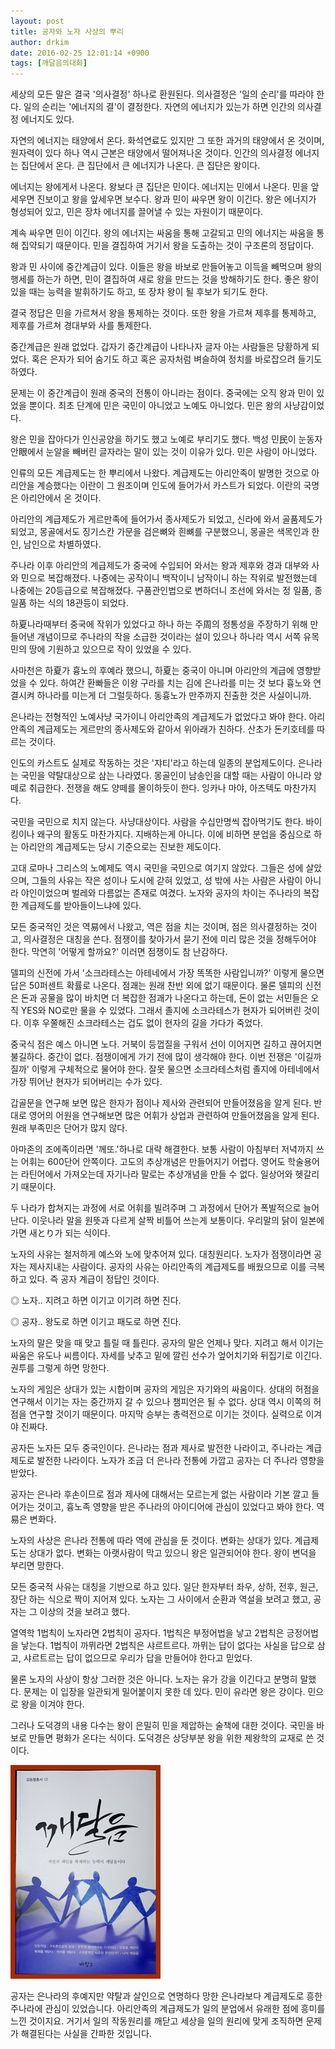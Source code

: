 ```yaml
---
layout: post
title: 공자와 노자 사상의 뿌리
author: drkim
date: 2016-02-25 12:01:14 +0900
tags: [깨달음의대화]
---
```

세상의 모든 말은 결국 '의사결정' 하나로 환원된다. 의사결정은 '일의 순리'를 따라야 한다. 일의 순리는 '에너지의 결'이 결정한다. 자연의 에너지가 있는가 하면 인간의 의사결정 에너지도 있다. 

  


자연의 에너지는 태양에서 온다. 화석연료도 있지만 그 또한 과거의 태양에서 온 것이며, 원자력이 있다 하나 역시 근본은 태양에서 떨어져나온 것이다. 인간의 의사결정 에너지는 집단에서 온다. 큰 집단에서 큰 에너지가 나온다. 큰 집단은 왕이다. 

  


에너지는 왕에게서 나온다. 왕보다 큰 집단은 민이다. 에너지는 민에서 나온다. 민을 앞세우면 진보이고 왕을 앞세우면 보수다. 왕과 민이 싸우면 왕이 이긴다. 왕은 에너지가 형성되어 있고, 민은 장차 에너지를 끌어낼 수 있는 자원이기 때문이다. 

  


계속 싸우면 민이 이긴다. 왕의 에너지는 싸움을 통해 고갈되고 민의 에너지는 싸움을 통해 집약되기 때문이다. 민을 결집하여 거기서 왕을 도출하는 것이 구조론의 정답이다. 

  


왕과 민 사이에 중간계급이 있다. 이들은 왕을 바보로 만들어놓고 이득을 빼먹으며 왕의 행세를 하는가 하면, 민이 결집하여 새로 왕을 만드는 것을 방해하기도 한다. 좋은 왕이 있을 때는 능력을 발휘하기도 하고, 또 장차 왕이 될 후보가 되기도 한다. 

  


결국 정답은 민을 가르쳐서 왕을 통제하는 것이다. 또한 왕을 가르쳐 제후를 통제하고, 제후를 가르쳐 경대부와 사를 통제한다. 

  


중간계급은 원래 없었다. 갑자기 중간계급이 나타나자 글자 아는 사람들은 당황하게 되었다. 혹은 은자가 되어 숨기도 하고 혹은 공자처럼 벼슬하여 정치를 바로잡으려 들기도 하였다. 

  


문제는 이 중간계급이 원래 중국의 전통이 아니라는 점이다. 중국에는 오직 왕과 민이 있었을 뿐이다. 최초 단계에 민은 국민이 아니었고 노예도 아니었다. 민은 왕의 사냥감이었다. 

  


왕은 민을 잡아다가 인신공양을 하기도 했고 노예로 부리기도 했다. 백성 민民이 눈동자 안眼에서 눈알을 빼버린 글자라는 말이 있는 것이 이유가 있다. 민은 사람이 아니었다. 

  


인류의 모든 계급제도는 한 뿌리에서 나왔다. 계급제도는 아리안족이 발명한 것으로 아리안을 계승했다는 이란이 그 원조이며 인도에 들어가서 카스트가 되었다. 이란의 국명은 아리안에서 온 것이다. 

  


아리안의 계급제도가 게르만족에 들어가서 종사제도가 되었고, 신라에 와서 골품제도가 되었고, 몽골에서도 징기스칸 가문을 검은뼈와 흰뼈를 구분했으니, 몽골은 색목인과 한인, 남인으로 차별하였다. 

  


주나라 이후 아리안의 계급제도가 중국에 수입되어 와서는 왕과 제후와 경과 대부와 사와 민으로 복잡해졌다. 나중에는 공작이니 백작이니 남작이니 하는 작위로 발전했는데 나중에는 20등급으로 복잡해졌다. 구품관인법으로 변하더니 조선에 와서는 정 일품, 종 일품 하는 식의 18관등이 되었다. 

  


하夏나라때부터 중국에 작위가 있었다고 하나 하는 주周의 정통성을 주장하기 위해 만들어낸 개념이므로 주나라의 작을 소급한 것이라는 설이 있으나 하나라 역시 서쪽 유목민의 땅에 기원하고 있으므로 작이 있었을 수 있다. 

  


사마천은 하夏가 흉노의 후예라 했으니, 하夏는 중국이 아니며 아리안의 계급에 영향받었을 수 있다. 하여간 환빠들은 이왕 구라를 치는 김에 은나라를 미는 것 보다 흉노와 연결시켜 하나라를 미는게 더 그럴듯하다. 동흉노가 만주까지 진출한 것은 사실이니까. 

  


은나라는 전형적인 노예사냥 국가이니 아리안족의 계급제도가 없었다고 봐야 한다. 아리안족의 계급제도는 게르만의 종사제도와 같아서 위아래가 친하다. 산초가 돈키호테를 따르는 것이다. 

  


인도의 카스트도 실제로 작동하는 것은 '쟈티'라고 하는데 일종의 분업제도이다. 은나라는 국민을 약탈대상으로 삼는 나라였다. 몽골인이 남송인을 대할 때는 사람이 아니라 양떼로 취급한다. 전쟁을 해도 양떼를 몰이하듯이 한다. 잉카나 마야, 아즈텍도 마찬가지다. 

  


국민을 국민으로 치지 않는다. 사냥대상이다. 사람을 수십만명씩 잡아먹기도 한다. 바이킹이나 왜구의 활동도 마찬가지다. 지배하는게 아니다. 이에 비하면 분업을 중심으로 하는 아리안의 계급제도는 당시 기준으로는 진보한 제도이다. 

  


고대 로마나 그리스의 노예제도 역시 국민을 국민으로 여기지 않았다. 그들은 성에 살았으며, 그들의 사유는 작은 성이나 도시에 갇혀 있었고, 성 밖에 사는 사람은 사람이 아니라 야인이었으며 벌레와 다름없는 존재로 여겼다. 노자와 공자의 차이는 주나라의 복잡한 계급제도를 받아들이느냐에 있다. 

  


모든 중국적인 것은 역易에서 나왔고, 역은 점을 치는 것이며, 점은 의사결정하는 것이고, 의사결정은 대칭을 쓴다. 점쟁이를 찾아가서 묻기 전에 미리 많은 것을 정해두어야 한다. 막연히 '어떻게 할까요?' 이러면 점쟁이도 참 난감하다. 

  


델피의 신전에 가서 '소크라테스는 아테네에서 가장 똑똑한 사람입니까?' 이렇게 물으면 답은 50퍼센트 확률로 나온다. 점괘는 원래 찬반 외에 없기 때문이다. 물론 델피의 신전은 돈과 공물을 많이 바치면 더 복잡한 점괘가 나온다고 하는데, 돈이 없는 서민들은 오직 YES와 NO로만 물을 수 있었다. 그래서 졸지에 소크라테스가 현자가 되어버린 것이다. 이후 우쭐해진 소크라테스는 겁도 없이 현자의 길을 가다가 죽었다. 

  


중국식 점은 예스 아니면 노다. 거북이 등껍질을 구워서 선이 이어지면 길하고 끊어지면 불길하다. 중간이 없다. 점쟁이에게 가기 전에 많이 생각해야 한다. 이번 전쟁은 '이길까 질까' 이렇게 구체적으로 물어야 한다. 잘못 물으면 소크라테스처럼 졸지에 아테네에서 가장 뛰어난 현자가 되어버리는 수가 있다. 

  


갑골문을 연구해 보면 많은 한자가 점이나 제사와 관련되어 만들어졌음을 알게 된다. 반대로 영어의 어원을 연구해보면 많은 어휘가 상업과 관련하여 만들어졌음을 알게 된다. 원래 부족민은 단어가 많지 않다. 

  


아마존의 조에족이라면 '께또.'하나로 대략 해결한다. 보통 사람이 아침부터 저녁까지 쓰는 어휘는 600단어 안쪽이다. 고도의 추상개념은 만들어지기 어렵다. 영어도 학술용어는 라틴어에서 가져오는데 자기나라 말로는 추상개념을 만들 수 없다. 일상어와 헷갈리기 때문이다. 

  


두 나라가 합쳐지는 과정에 서로 어휘를 빌려주며 그 과정에서 단어가 폭발적으로 늘어난다. 이웃나라 말을 원뜻과 다르게 살짝 비틀어 쓰는게 보통이다. 우리말의 닭이 일본에 가면 새とり가 되는 식이다. 

  


노자의 사유는 철저하게 예스와 노에 맞추어져 있다. 대칭원리다. 노자가 점쟁이라면 공자는 제사지내는 사람이다. 공자의 사유는 아리안족의 계급제도를 배웠으므로 이를 극복하고 있다. 즉 공자 계급이 정답인 것이다. 

  


◎ 노자.. 지려고 하면 이기고 이기려 하면 진다.

◎ 공자.. 왕도로 하면 이기고 패도로 하면 진다. 

  


노자의 말은 맞을 때 맞고 틀릴 때 틀린다. 공자의 말은 언제나 맞다. 지려고 해서 이기는 싸움은 유도나 씨름이다. 자세를 낮추고 밑에 깔린 선수가 엎어치기와 뒤집기로 이긴다. 권투를 그렇게 하면 망한다. 

  


노자의 게임은 상대가 있는 시합이며 공자의 게임은 자기와의 싸움이다. 상대의 허점을 연구해서 이기는 자는 중간까지 갈 수 있으나 챔피언은 될 수 없다. 상대 역시 이쪽의 허점을 연구할 것이기 때문이다. 마지막 승부는 총력전으로 이기는 것이다. 실력으로 이겨야 진짜다. 

  


공자든 노자든 모두 중국인이다. 은나라는 점과 제사로 발전한 나라이고, 주나라는 계급제도로 발전한 나라이다. 노자가 조금 더 은나라 전통에 가깝고 공자는 더 주나라 영향을 받았다. 

  


공자는 은나라 후손이므로 점과 제사에 대해서는 모르는게 없는 사람이라 기본 깔고 들어가는 것이고, 흉노족 영향을 받은 주나라의 아이디어에 관심이 있었다고 봐야 한다. 역易은 변화다. 

  


노자의 사상은 은나라 전통에 따라 역에 관심을 둔 것이다. 변화는 상대가 있다. 계급제도는 상대가 없다. 변화는 아랫사람이 막고 있으니 왕은 일관되어야 한다. 왕이 변덕을 부리면 망한다. 

  


모든 중국적 사유는 대칭을 기반으로 하고 있다. 일단 한자부터 좌우, 상하, 전후, 원근, 장단 하는 식으로 짝이 지어져 있다. 노자는 그 사이에서 순환과 역설을 보려고 했고, 공자는 그 이상의 것을 보려고 했다. 

  


열역학 1법칙이 노자라면 2법칙이 공자다. 1법칙은 부정어법을 낳고 2법칙은 긍정어법을 낳는다. 1법칙이 까뮈라면 2법칙은 샤르트르다. 까뮈는 답이 없다는 사실을 답으로 삼고, 샤르트르는 답이 없으므로 우리가 답을 만들어야 한다고 믿었다. 

  


물론 노자의 사상이 항상 그러한 것은 아니다. 노자는 유가 강을 이긴다고 분명히 말했다. 문제는 이 입장을 일관되게 밀어붙이지 못한 데 있다. 민이 유라면 왕은 강이다. 민으로 왕을 이겨야 한다. 

  


그러나 도덕경의 내용 다수는 왕이 은밀히 민을 제압하는 술책에 대한 것이다. 국민을 바보로 만들면 평화가 온다는 식이다. 도덕경은 상당부분 왕을 위한 제왕학의 교재로 쓴 것이다. 

  


![](/files/attach/images/198/151/679/aDSC01523.JPG)  

   


공자는 은나라의 후예지만 약탈과 살인으로 연명하다 망한 은나라보다 계급제도로 흥한 주나라에 관심이 있었습니다. 아리안족의 계급제도가 일의 분업에서 유래한 점에 흥미를 느낀 것이지요. 거기서 일의 작동원리를 깨닫고 세상을 일의 원리에 맞게 조직하면 문제가 해결된다는 사실을 간파한 것입니다.
